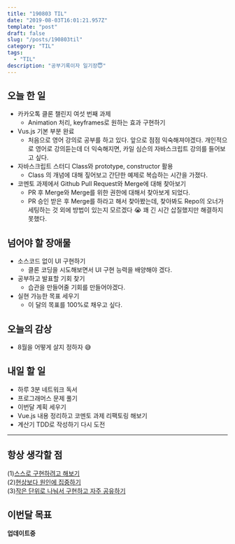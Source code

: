 ```yaml
---
title: "190803 TIL"
date: "2019-08-03T16:01:21.957Z"
template: "post"
draft: false
slug: "/posts/190803til"
category: "TIL"
tags:
  - "TIL"
description: "공부기록이자 일기장😇"
---
```


## 오늘 한 일

- 카카오톡 클론 챌린지 여섯 번째 과제
  - Animation 처리, keyframes로 원하는 효과 구현하기
- Vus.js 기본 부분 완료
  - 처음으로 영어 강의로 공부를 하고 있다. 앞으로 점점 익숙해져야겠다. 개인적으로 영어로 강의듣는데 더 익숙해지면, 카일 심슨의 자바스크립트 강의를 들어보고 싶다.
- 자바스크립트 스터디 Class와 prototype, constructor 활용
  - Class 의 개념에 대해 짚어보고 간단한 예제로 복습하는 시간을 가졌다.
- 코멘토 과제에서 Github Pull Request와 Merge에 대해 찾아보기
  - PR 후 Merge와 Merge를 위한 권한에 대해서 찾아보게 되었다.
  - PR 승인 받은 후 Merge를 하라고 해서 찾아봤는데, 찾아봐도 Repo의 오너가 세팅하는 것 외에 방법이 있는지 모르겠다 😭 꽤 긴 시간 삽질했지만 해결하지 못했다.

## 넘어야 할 장애물

- 소스코드 없이 UI 구현하기
  - 클론 코딩을 시도해보면서 UI 구현 능력을 배양해야 겠다.
- 공부하고 발표할 기회 찾기
  - 습관을 만들어줄 기회를 만들어야겠다.
- 실현 가능한 목표 세우기
  - 이 달의 목표를 100%로 채우고 싶다.

## 오늘의 감상

- 8월을 어떻게 살지 정하자 😅

## 내일 할 일

- 하루 3분 네트워크 독서
- 프로그래머스 문제 풀기
- 이번달 계획 세우기
- Vue.js 내용 정리하고 코멘토 과제 리팩토링 해보기
- 계산기 TDD로 작성하기 다시 도전

---



## 항상 생각할 점

(1)<u>스스로 구현하려고 해보기</u> <br>(2)<u>현상보다 원인에 집중하기</u> <br>(3)<u>작은 단위로 나눠서 구현하고 자주 공유하기</u>



## 이번달 목표

**업데이트중**

